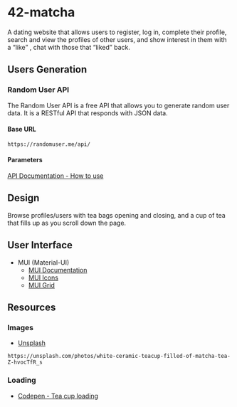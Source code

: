# 42-matcha

A dating website that allows users to register, log in, complete their profile, search and view the profiles of other users, and show interest in them with a “like” , chat with those that “liked” back.

## Users Generation

### Random User API

The Random User API is a free API that allows you to generate random user data. It is a RESTful API that responds with JSON data.

#### Base URL

```http
https://randomuser.me/api/
```

#### Parameters

[API Documentation - How to use](https://randomuser.me/documentation#howto)

## Design

Browse profiles/users with tea bags opening and closing, and a cup of tea that fills up as you scroll down the page.

## User Interface

- MUI (Material-UI)
  - [MUI Documentation](https://material-ui.com/getting-started/installation/)
  - [MUI Icons](https://material-ui.com/components/material-icons/)
  - [MUI Grid](https://mui.com/material-ui/react-grid2/)

## Resources

### Images

- [Unsplash](https://unsplash.com/)

```http
https://unsplash.com/photos/white-ceramic-teacup-filled-of-matcha-tea-Z-hvocTfR_s
```

### Loading

- [Codepen - Tea cup loading](https://codepen.io/oviedofer97/pen/dyNzQeX)
